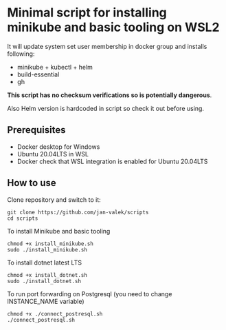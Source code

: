 # Minimal script for installing minikube and basic tooling on WSL2 

It will update system set user membership in docker group and installs following:
* minikube + kubectl + helm
* build-essential
* gh

**This script has no checksum verifications so is potentially dangerous**.

Also Helm version is hardcoded in script so check it out before using.

## Prerequisites  

* Docker desktop for Windows
* Ubuntu 20.04LTS in WSL 
* Docker check that WSL integration is enabled for Ubuntu 20.04LTS

## How to use

Clone repository and switch to it:

```
git clone https://github.com/jan-valek/scripts
cd scripts
```

To install Minikube and basic tooling

```
chmod +x install_minikube.sh
sudo ./install_minikube.sh
```

To install dotnet latest LTS

```
chmod +x install_dotnet.sh
sudo ./install_dotnet.sh
```

To run port forwarding on Postgresql (you need to change INSTANCE_NAME variable)

```
chmod +x ./connect_postresql.sh
./connect_postresql.sh
```


